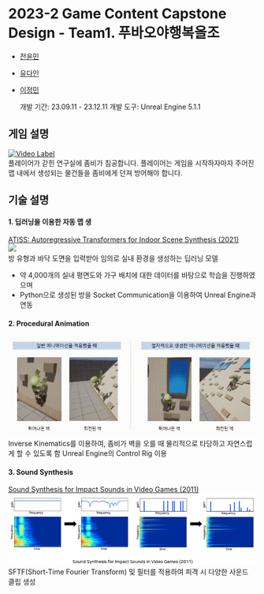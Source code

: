# 2023-2 Game Content Capstone Design - Team1. 푸바오야행복을조
- [전윤민](https://github.com/ThisIsSimple)  
- [유다인](https://github.com/dain6978)  
- [이정민](https://github.com/ketchupmustardmayonnaise)

  개발 기간: 23.09.11 - 23.12.11
  개발 도구: Unreal Engine 5.1.1

## 게임 설명
[![Video Label](http://img.youtube.com/vi/kLWqkkcvm1k/0.jpg)](https://youtu.be/kLWqkkcvm1k)  
플레이어가 갇힌 연구실에 좀비가 침공합니다. 플레이어는 게임을 시작하자마자 주어진 맵 내에서 생성되는 물건들을 좀비에게 던져 방어해야 합니다.

## 기술 설명
#### 1. 딥러닝을 이용한 자동 맵 생
[ATISS: Autoregressive Transformers for Indoor Scene Synthesis (2021)](https://research.nvidia.com/labs/toronto-ai/ATISS/)  
<img src = "Images/atiss.gif">  
방 유형과 바닥 도면을 입력받아 임의로 실내 환경을 생성하는 딥러닝 모델  
- 약 4,000개의 실내 평면도와 가구 배치에 대한 데이터를 바탕으로 학습을 진행하였으며
- Python으로 생성된 방을 Socket Communication을 이용하여 Unreal Engine과 연동

#### 2. Procedural Animation
<img src = "Images/procedural.gif">  
Inverse Kinematics를 이용하여, 좀비가 벽을 오를 때 물리적으로 타당하고 자연스럽게 할 수 있도록 함  
Unreal Engine의 Control Rig 이용  

#### 3. Sound Synthesis
[Sound Synthesis for Impact Sounds in Video Games (2011)](https://arxiv.org/abs/2303.16897)  
<img src = "Images/soundsynthesis.png">  
SFTF(Short-Time Fourier Transform) 및 필터를 적용하여 피격 시 다양한 사운드 클립 생성  
